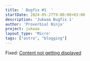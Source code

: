 ```yaml
---
title: ' Bugfix #1  '
startDate: 2024-05-27T9:00:00+03:00
description: 'Jukwaa Bugfix 1'
author: 'Proverbial Ninja'
project: jukwaa
layout_type: 'Micro'
tags: ["astro", "blogging"]
---
```


Fixed: [Content not getting displayed](https://github.com/proverbial-ninja/jukwaa/issues/1)

